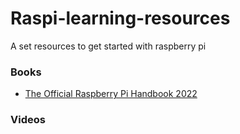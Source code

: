 # Raspi-learning-resources
A set resources to get started with raspberry pi


### Books

* [The Official Raspberry Pi Handbook 2022](https://magpi.raspberrypi.com/books/handbook-2022)


### Videos
